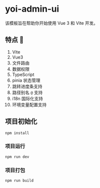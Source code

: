 # yoi-admin-ui

该模板旨在帮助你开始使用 Vue 3 和 Vite 开发。

## 特点 🐳

1. Vite 
2. Vue3 
3. 文件路由
4. 数据权限
5. TypeScript 
6. pinia 状态管理
7. 跳转进度条支持
8. 路径别名 `@` 支持
9. i18n 国际化支持
10. 环境变量配置支持

## 项目初始化
```sh
npm install
```

### 项目运行

```sh
npm run dev
```

### 项目打包

```sh
npm run build
```
